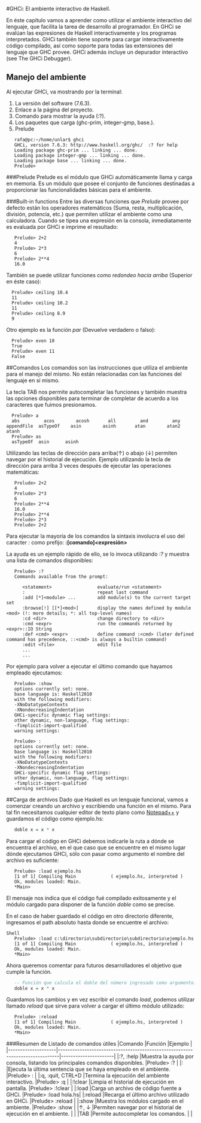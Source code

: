 #GHCi: El ambiente interactivo de Haskell. 

En éste capítulo vamos a aprender como utilizar el ambiente interactivo del lenguaje, que facilita la tarea de desarrollo al programador. 
En GHCi se evalúan las expresiones de Haskell interactivamente y los programas interpretados. GHCi también tiene soporte para cargar interactivamente 
código compilado, así como soporte para todas las extensiones del lenguaje que GHC provee. GHCi además incluye un depurador interactivo (see The GHCi Debugger).

## Manejo del ambiente
Al ejecutar GHCi, va mostrando por la terminal:
1. La versión del software (7.6.3).
2. Enlace a la página del proyecto.
3. Comando para mostrar la ayuda (:?).
4. Los paquetes que carga (ghc-prim, integer-gmp, base.).
5. Prelude

```Shell
   rafa@pc:~/home/unlar$ ghci
   GHCi, version 7.6.3: http://www.haskell.org/ghc/  :? for help
   Loading package ghc-prim ... linking ... done.
   Loading package integer-gmp ... linking ... done.
   Loading package base ... linking ... done.
   Prelude> 
```
###Prelude
Prelude es el módulo que GHCi automáticamente llama y carga en memoria. Es un módulo que posee el conjunto de funciones destinadas a proporcionar las funcionalidades básicas para el ambiente.

###Built-in functions
Entre las diversas funciones que *Prelude* provee por defecto están los operadores matemáticos (Suma, resta, multiplicación, división, potencia, etc.) que permiten utilizar el ambiente como una calculadora. Cuando se tipea una expresión en la consola, inmediatamente es evaluada por GHCi e imprime el resultado: 
```Shell
   Prelude> 2+2
   4
   Prelude> 2*3
   6
   Prelude> 2**4
   16.0
```
También se puede utilizar funciones como *redondeo hacia arriba* (Superior en éste caso):
```Shell
  Prelude> ceiling 10.4
  11
  Prelude> ceiling 10.2
  11
  Prelude> ceiling 8.9
  9
```
Otro ejemplo es la función *par* (Devuelve verdadero o falso):
```Shell
  Prelude> even 10
  True
  Prelude> even 11
  False
```
##Comandos
Los comandos son las instrucciones que utiliza el ambiente para el manejo del mismo. No están relacionadas con las funciones del lenguaje en sí mismo.

La tecla TAB nos permite autocompletar las funciones y también muestra las opciones disponibles para terminar de completar de acuerdo a los caracteres que fuimos presionamos.
```Shell
  Prelude> a
  abs         acos        acosh       all         and         any         appendFile  asTypeOf    asin        asinh       atan        atan2       atanh
  Prelude> as
  asTypeOf  asin      asinh
```

Utilizando las teclas de dirección para arriba(↑) o abajo (↓) permiten navegar por el historial de ejecución.
Ejemplo utilizando la tecla de dirección para arriba 3 veces después de ejecutar las operaciones matemáticas:
```Shell
   Prelude> 2+2
   4
   Prelude> 2*3
   6
   Prelude> 2**4
   16.0
   Prelude> 2**4
   Prelude> 2*3
   Prelude> 2+2
```
Para ejecutar la mayoría de los comandos la sintaxis involucra el uso del caracter *:*  como prefijo: 
**:[comando]<expresión>**

La ayuda es un ejemplo rápido de ello, se lo invoca utilizando *:?* y muestra una lista de comandos disponibles:
```Shell
   Prelude> :?
   Commands available from the prompt:

      <statement>                 evaluate/run <statement>
      :                           repeat last command
      :add [*]<module> ...        add module(s) to the current target set
      :browse[!] [[*]<mod>]       display the names defined by module <mod> (!: more details; *: all top-level names)
      :cd <dir>                   change directory to <dir>
      :cmd <expr>                 run the commands returned by <expr>::IO String 
      :def <cmd> <expr>           define command :<cmd> (later defined command has precedence, ::<cmd> is always a builtin command)
      :edit <file>                edit file
      ...
      ...
```
Por ejemplo para volver a ejecutar el último comando que hayamos empleado ejecutamos:
```Shell
   Prelude> :show
   options currently set: none.
   base language is: Haskell2010
   with the following modifiers:
   -XNoDatatypeContexts
   -XNondecreasingIndentation
   GHCi-specific dynamic flag settings:
   other dynamic, non-language, flag settings:
   -fimplicit-import-qualified
   warning settings:

   Prelude> :
   options currently set: none.
   base language is: Haskell2010
   with the following modifiers:
   -XNoDatatypeContexts
   -XNondecreasingIndentation
   GHCi-specific dynamic flag settings:
   other dynamic, non-language, flag settings:
   -fimplicit-import-qualified
   warning settings:
```

##Carga de archivos
Dado que Haskell es un lenguaje funcional, vamos a comenzar creando un archivo y escribiendo una función en el mismo. Para tal fin necesitamos cualquier editor
de texto plano como [Notepad++](https://notepad-plus-plus.org/) y guardamos el código como ejemplo.hs:
```Haskell
   doble x = x * x 
```
Para cargar el código en GHCi debemos indicarle la ruta a dónde se encuentra el archivo, en el que caso que se encuentre en el mismo lugar dónde 
ejecutamos GHCi, sólo con pasar como argumento el nombre del archivo es suficiente:
```Shell
   Prelude> :load ejemplo.hs 
   [1 of 1] Compiling Main             ( ejemplo.hs, interpreted )
   Ok, modules loaded: Main.
   *Main>
```
El mensaje nos indica que el código fué compilado exitosamente y el módulo cargado para disponer de la función *doble* como se precise.

En el caso de haber guardado el código en otro directorio diferente, ingresamos el path absoluto hasta donde se encuentre el archivo:
``` 
Shell
   Prelude> :load c:\directorio\subdirectorio\subdirectorio\ejemplo.hs
   [1 of 1] Compiling Main             ( ejemplo.hs, interpreted )
   Ok, modules loaded: Main.
   *Main>
```
Ahora queremos comentar para futuros desarrolladores el objetivo que cumple la función.
```Haskell
   -- Función que calcula el doble del número ingresado como argumento.
   doble x = x * x 
```

Guardamos los cambios y en vez escribir el comando *load*, podemos utilizar llamado *reload* que sirve para volver a cargar el último módulo utilizado:
```Shell
   Prelude> :reload
   [1 of 1] Compiling Main             ( ejemplo.hs, interpreted )
   Ok, modules loaded: Main.
   *Main>
```

###Resumen de Listado de comandos útiles
|Comando             |Función                                                                       |Ejemplo               |
|--------------------|------------------------------------------------------------------------------|----------------------|
|:?, :help           |Muestra la ayuda por consola, listando los principales comandos disponibles.  |Prelude> :?           |
|:                   |Ejecuta la última sentencia que se haya empleado en el ambiente.              |Prelude> :            |
|:q, :quit, CTRL+D   |Termina la ejecución del ambiente interactivo.                                |Prelude> :q           |
|:!clear             |Limpia el historial de ejecución en pantalla.                                 |Prelude> :!clear      |
|:load               |Carga un archivo de código fuente a GHCi.                                     |Prelude> :load hola.hs|
|:reload             |Recarga el último archivo utilizado en GHCi.                                  |Prelude> :reload      |
|:show               |Muestra los módulos cargado en el ambiente.                                   |Prelude> :show        |
|↑, ↓                |Permiten navegar por el historial de ejecución en el ambiente.                |                      |
|TAB                 |Permite autocompletar los comandos.                                           |                      |
